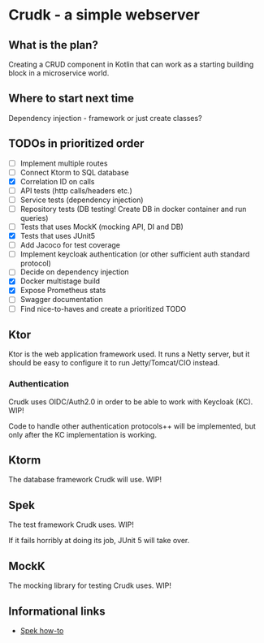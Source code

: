 # Crudk - a simple webserver 

## What is the plan?
Creating a CRUD component in Kotlin that can work as a starting building block in a microservice world.

## Where to start next time
Dependency injection - framework or just create classes?

## TODOs in prioritized order
- [ ] Implement multiple routes
- [ ] Connect Ktorm to SQL database
- [x] Correlation ID on calls
- [ ] API tests (http calls/headers etc.)
- [ ] Service tests (dependency injection)
- [ ] Repository tests (DB testing! Create DB in docker container and run queries)
- [ ] Tests that uses MockK (mocking API, DI and DB)
- [x] Tests that uses JUnit5
- [ ] Add Jacoco for test coverage
- [ ] Implement keycloak authentication (or other sufficient auth standard protocol)
- [ ] Decide on dependency injection
- [x] Docker multistage build
- [x] Expose Prometheus stats
- [ ] Swagger documentation
- [ ] Find nice-to-haves and create a prioritized TODO

## Ktor
Ktor is the web application framework used. It runs a Netty server,
but it should be easy to configure it to run Jetty/Tomcat/CIO instead.

### Authentication
Crudk uses OIDC/Auth2.0 in order to be able to work with Keycloak (KC). WIP!

Code to handle other authentication protocols++ will be implemented, but only after the KC implementation is working.

## Ktorm
The database framework Crudk will use. WIP!

## Spek
The test framework Crudk uses. WIP!

If it fails horribly at doing its job, JUnit 5 will take over.

## MockK
The mocking library for testing Crudk uses. WIP!

## Informational links
- [Spek how-to](https://www.baeldung.com/kotlin-spek#:~:text=Spek%20is%20a%20Kotlin%2Dbased,tests%20that%20we%20might%20have.)
